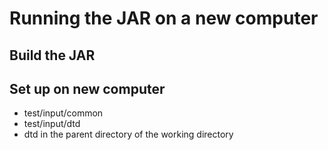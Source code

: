 # Running the JAR on a new computer

## Build the JAR


## Set up on new computer

- test/input/common
- test/input/dtd
- dtd in the parent directory of the working directory 
